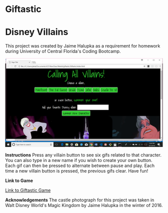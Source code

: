 # Giftastic
# Disney Villains
This project was created by Jaime Halupka as a requirement for homework during University of Central Florida's Coding
Bootcamp. 

![In Action](/assets/images/screenshot.png "In Action")

**Instructions**
Press any villain button to see six gifs related to that character. You can also type in a new name if you wish to create your own button. Each gif can then be pressed to alternate between pause and play. Each time a new villain button is pressed, the previous gifs clear. Have fun!

**Link to Game**

[Link to Giftastic Game](https://jahalup.github.io/Giftastic/)

**Acknowledgements**
The castle photograph for this project was taken in Walt Disney World's Magic Kingdom by Jaime Halupka in the winter of 2016. 
